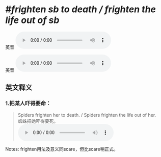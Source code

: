 # ***\#frighten sb to death / frighten the life out of sb*** 
英音
<audio src="./media/frighten sb to death1_AAC.aac" controls="controls"></audio>

美音
<audio src="./media/frighten sb to death2_AAC.aac" controls="controls"></audio>



  

英文释义
---
### 1.**把某人吓得要命：**  

 > Spiders frighten her to death. / Spiders frighten the life out of her.  
 > 蜘蛛把她吓得要死。    
<audio src="./media/frighten-5.aac" controls="controls"></audio>

Notes: frighten用法及意义同scare，但比scare稍正式。  

